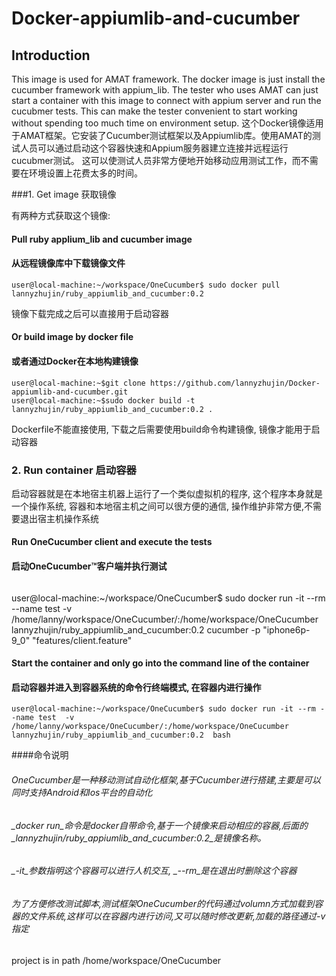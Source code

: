 # Docker-appiumlib-and-cucumber

## Introduction
This image is used for AMAT framework. The docker image is just install the cucumber framework with appium_lib. The tester who uses AMAT can just start a container with this image to connect with appium server and run the cucubmer tests.
This can make the tester convenient to start working without spending too much time on environment setup.
这个Docker镜像适用于AMAT框架。它安装了Cucumber测试框架以及Appiumlib库。使用AMAT的测试人员可以通过启动这个容器快速和Appium服务器建立连接并远程运行cucubmer测试。
这可以使测试人员非常方便地开始移动应用测试工作，而不需要在环境设置上花费太多的时间。

###1. Get image 获取镜像

有两种方式获取这个镜像:

#### Pull ruby applium_lib and cucumber image
#### 从远程镜像库中下载镜像文件
```
user@local-machine:~/workspace/OneCucumber$ sudo docker pull lannyzhujin/ruby_appiumlib_and_cucumber:0.2
```
镜像下载完成之后可以直接用于启动容器

#### Or build image by docker file
#### 或者通过Docker在本地构建镜像
````
user@local-machine:~$git clone https://github.com/lannyzhujin/Docker-appiumlib-and-cucumber.git
user@local-machine:~$sudo docker build -t lannyzhujin/ruby_appiumlib_and_cucumber:0.2 .
````
Dockerfile不能直接使用, 下载之后需要使用build命令构建镜像, 镜像才能用于启动容器

### 2. Run container 启动容器
启动容器就是在本地宿主机器上运行了一个类似虚拟机的程序, 这个程序本身就是一个操作系统, 容器和本地宿主机之间可以很方便的通信, 操作维护非常方便,不需要退出宿主机操作系统

#### Run OneCucumber client and execute the tests
#### 启动OneCucumber™客户端并执行测试

```
```
user@local-machine:~/workspace/OneCucumber$ sudo docker run -it --rm --name test  -v /home/lanny/workspace/OneCucumber/:/home/workspace/OneCucumber lannyzhujin/ruby_appiumlib_and_cucumber:0.2  cucumber -p "iphone6p-9_0" "features/client.feature"

#### Start the container and only go into the command line of the container
#### 启动容器并进入到容器系统的命令行终端模式, 在容器内进行操作
```
user@local-machine:~/workspace/OneCucumber$ sudo docker run -it --rm --name test  -v /home/lanny/workspace/OneCucumber/:/home/workspace/OneCucumber lannyzhujin/ruby_appiumlib_and_cucumber:0.2  bash
```
####命令说明
###### OneCucumber是一种移动测试自动化框架,基于Cucumber进行搭建,主要是可以同时支持Android和Ios平台的自动化
###### _docker run_命令是docker自带命令,基于一个镜像来启动相应的容器,后面的_lannyzhujin/ruby_appiumlib_and_cucumber:0.2_是镜像名称。
###### _-it_参数指明这个容器可以进行人机交互, _--rm_是在退出时删除这个容器
###### 为了方便修改测试脚本,测试框架OneCucumber的代码通过volumn方式加载到容器的文件系统,这样可以在容器内进行访问,又可以随时修改更新,加载的路径通过-v指定



project is in path /home/workspace/OneCucumber